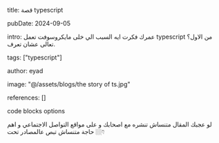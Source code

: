 title: قصة typescript

pubDate: 2024-09-05

intro: عمرك فكرت ايه السبب الي خلى مايكروسوفت تعمل typescript من الاول؟ تعالى عشان تعرف.

tags: ["typescript"]

author: eyad

image: "@/assets/blogs/the story of ts.jpg"

references: []

code blocks options



لو عجبك المقال متنساش تنشره مع اصحابك و على مواقع التواصل الاجتماعي و اهم حاجة متنساش تبص عالمصادر تحت 👇🏼